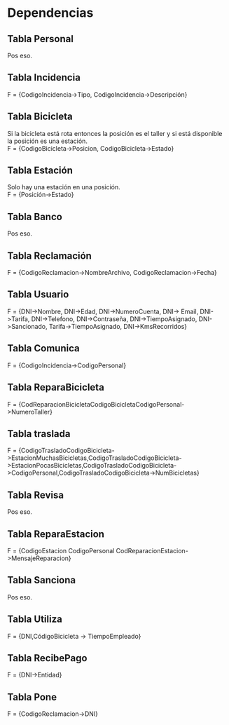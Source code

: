 # Dependencias

## Tabla Personal
Pos eso.  

## Tabla Incidencia
F = {CodigoIncidencia->Tipo, CodigoIncidencia->Descripción}  

## Tabla Bicicleta
Si la bicicleta está rota entonces la posición es el taller y si está disponible la posición es una estación.  
F = {CodigoBicicleta->Posicion, CodigoBicicleta->Estado}  

## Tabla Estación
Solo hay una estación en una posición.  
F = {Posición->Estado}  

## Tabla Banco
Pos eso.  

## Tabla Reclamación
F = {CodigoReclamacion->NombreArchivo, CodigoReclamacion->Fecha}  

## Tabla Usuario
F = {DNI->Nombre, DNI->Edad, DNI->NumeroCuenta, DNI-> Email, DNI->Tarifa, DNI->Telefono, DNI->Contraseña, DNI->TiempoAsignado, DNI->Sancionado, Tarifa->TiempoAsignado, DNI->KmsRecorridos}  

## Tabla Comunica
F = {CodigoIncidencia->CodigoPersonal}  

## Tabla ReparaBicicleta
F = {CodReparacionBicicletaCodigoBicicletaCodigoPersonal->NumeroTaller}  

## Tabla traslada
F = {CodigoTrasladoCodigoBicicleta->EstacionMuchasBicicletas,CodigoTrasladoCodigoBicicleta->EstacionPocasBicicletas,CodigoTrasladoCodigoBicicleta->CodigoPersonal,CodigoTrasladoCodigoBicicleta->NumBicicletas}  

## Tabla Revisa
Pos eso.   

## Tabla ReparaEstacion   
F = {CodigoEstacion CodigoPersonal CodReparacionEstacion->MensajeReparacion}  

## Tabla Sanciona  
Pos eso.  

## Tabla Utiliza  
F = {DNI,CódigoBicicleta -> TiempoEmpleado}  

## Tabla RecibePago  
F = {DNI->Entidad}  

## Tabla Pone   
F = {CodigoReclamacion->DNI}
